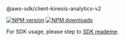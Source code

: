 @aws-sdk/client-kinesis-analytics-v2

[![NPM version](https://img.shields.io/npm/v/@aws-sdk/client-kinesis-analytics-v2/beta.svg)](https://www.npmjs.com/package/@aws-sdk/client-kinesis-analytics-v2)
[![NPM downloads](https://img.shields.io/npm/dm/@aws-sdk/client-kinesis-analytics-v2.svg)](https://www.npmjs.com/package/@aws-sdk/client-kinesis-analytics-v2)

For SDK usage, please step to [SDK reademe](https://github.com/aws/aws-sdk-js-v3).
